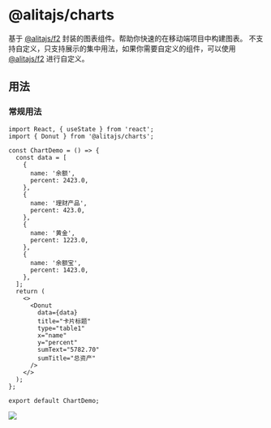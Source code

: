 # @alitajs/charts

基于 [@alitajs/f2](https://github.com/alitajs/f2) 封装的图表组件。帮助你快速的在移动端项目中构建图表。
不支持自定义，只支持展示的集中用法，如果你需要自定义的组件，可以使用 [@alitajs/f2](https://github.com/alitajs/f2) 进行自定义。

## 用法

### 常规用法

```tsx
import React, { useState } from 'react';
import { Donut } from '@alitajs/charts';

const ChartDemo = () => {
  const data = [
    {
      name: '余额',
      percent: 2423.0,
    },
    {
      name: '理财产品',
      percent: 423.0,
    },
    {
      name: '黄金',
      percent: 1223.0,
    },
    {
      name: '余额宝',
      percent: 1423.0,
    },
  ];
  return (
    <>
      <Donut
        data={data}
        title="卡片标题"
        type="table1"
        x="name"
        y="percent"
        sumText="5782.70"
        sumTitle="总资产"
      />
    </>
  );
};

export default ChartDemo;
```

![](https://alipic.lanhuapp.com/SketchCover83b5372339d8a2e9c2bf6768f91ef7f41999aa29fcf43f5012b1833184e26c0b?x-oss-process=image/quality,q_lossless/format,webp)
